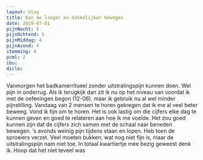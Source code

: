 ```yaml
---
layout: blog
title: Kan me langer en makkelijker bewegen
date: 2019-07-01
pijnNacht: 5
pijnOchtend: 5
pijnMiddag: 4
pijnAvond: 4
stemming: 4
pcml: 2
ibu: 
diclo: 
---
```


Vanmorgen het badkamerritueel zonder uitstralingspijn kunnen doen. Wel pijn in onderrug. Als ik terugkijk dan zit ik nu op het niveau van voordat ik met de oefeningen begon (12-06), maar ik gebruik nu al wel minder pijnstilling. Vandaag van 2 mensen te horen gekregen dat ik me al veel beter beweeg. Vond ik fijn om te horen. Het is ook lastig om die cijfers elke dag te kunnen geven en goed te relateren aan hoe ik me voelde. Het zou goed kunnen zijn dat de cijfers zich samen met de schaal naar beneden bewegen.’s avonds weinig pijn tijdens staan en lopen. Heb toen de sproeiers verzet. Veel moeten bukken, wat nog niet fijn is, maar de uitstralingspijn nam niet toe. In totaal kwartiertje mee bezig geweest denk ik. Hoop dat het niet teveel was

